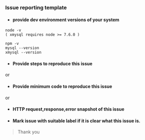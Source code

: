 
### Issue reporting template

* #### provide dev environment versions of your system
```
node -v
( xmysql requires node >= 7.6.0 )

npm -v
mysql --version
xmysql --version
```

* #### Provide steps to reproduce this issue
or
* #### Provide minimum code to reproduce this issue
or
* #### HTTP request,response,error snapshot of this issue

* #### Mark issue with suitable label if it is clear what this issue is.

> Thank you

